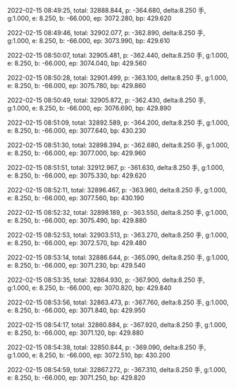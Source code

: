 2022-02-15 08:49:25, total: 32888.844, p: -364.680, delta:8.250 手, g:1.000, e: 8.250, b: -66.000, ep: 3072.280, bp: 429.620

2022-02-15 08:49:46, total: 32902.077, p: -362.890, delta:8.250 手, g:1.000, e: 8.250, b: -66.000, ep: 3073.990, bp: 429.610

2022-02-15 08:50:07, total: 32905.481, p: -362.440, delta:8.250 手, g:1.000, e: 8.250, b: -66.000, ep: 3074.040, bp: 429.560

2022-02-15 08:50:28, total: 32901.499, p: -363.100, delta:8.250 手, g:1.000, e: 8.250, b: -66.000, ep: 3075.780, bp: 429.860

2022-02-15 08:50:49, total: 32905.872, p: -362.430, delta:8.250 手, g:1.000, e: 8.250, b: -66.000, ep: 3076.690, bp: 429.890

2022-02-15 08:51:09, total: 32892.589, p: -364.200, delta:8.250 手, g:1.000, e: 8.250, b: -66.000, ep: 3077.640, bp: 430.230

2022-02-15 08:51:30, total: 32898.394, p: -362.680, delta:8.250 手, g:1.000, e: 8.250, b: -66.000, ep: 3077.000, bp: 429.960

2022-02-15 08:51:51, total: 32912.967, p: -361.630, delta:8.250 手, g:1.000, e: 8.250, b: -66.000, ep: 3075.330, bp: 429.620

2022-02-15 08:52:11, total: 32896.467, p: -363.960, delta:8.250 手, g:1.000, e: 8.250, b: -66.000, ep: 3077.560, bp: 430.190

2022-02-15 08:52:32, total: 32898.189, p: -363.550, delta:8.250 手, g:1.000, e: 8.250, b: -66.000, ep: 3075.490, bp: 429.880

2022-02-15 08:52:53, total: 32903.513, p: -363.270, delta:8.250 手, g:1.000, e: 8.250, b: -66.000, ep: 3072.570, bp: 429.480

2022-02-15 08:53:14, total: 32886.644, p: -365.090, delta:8.250 手, g:1.000, e: 8.250, b: -66.000, ep: 3071.230, bp: 429.540

2022-02-15 08:53:35, total: 32864.930, p: -367.900, delta:8.250 手, g:1.000, e: 8.250, b: -66.000, ep: 3070.820, bp: 429.840

2022-02-15 08:53:56, total: 32863.473, p: -367.760, delta:8.250 手, g:1.000, e: 8.250, b: -66.000, ep: 3071.840, bp: 429.950

2022-02-15 08:54:17, total: 32860.884, p: -367.920, delta:8.250 手, g:1.000, e: 8.250, b: -66.000, ep: 3071.120, bp: 429.880

2022-02-15 08:54:38, total: 32850.844, p: -369.090, delta:8.250 手, g:1.000, e: 8.250, b: -66.000, ep: 3072.510, bp: 430.200

2022-02-15 08:54:59, total: 32867.272, p: -367.310, delta:8.250 手, g:1.000, e: 8.250, b: -66.000, ep: 3071.250, bp: 429.820